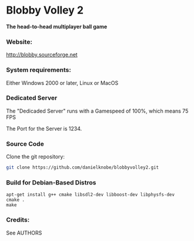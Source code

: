 # Blobby Volley 2

**The head-to-head multiplayer ball game**

### Website:
 http://blobby.sourceforge.net

### System requirements:

Either Windows 2000 or later, Linux or MacOS

### Dedicated Server
The "Dedicaded Server" runs with a Gamespeed of 100%, which means 75 FPS

The Port for the Server is 1234.

### Source Code
Clone the git repository:
```bash
git clone https://github.com/danielknobe/blobbyvolley2.git
```

### Build for Debian-Based Distros
```basj
apt-get install g++ cmake libsdl2-dev libboost-dev libphysfs-dev
cmake .
make
```


### Credits:
See AUTHORS
